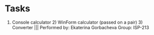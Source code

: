 # Tasks
1) Console calculator 2) WinForm calculator (passed on a pair) 3) Converter  ||| Performed by: Ekaterina Gorbacheva Group: ISP-213
